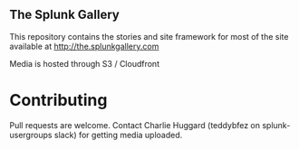 The Splunk Gallery
--------
This repository contains the stories and site framework for most of the site available at http://the.splunkgallery.com

Media is hosted through S3 / Cloudfront

Contributing
============
Pull requests are welcome. Contact Charlie Huggard (teddybfez on splunk-usergroups slack) for getting media uploaded.